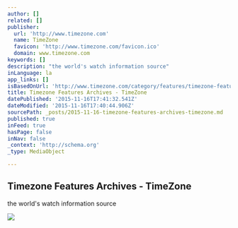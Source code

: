 ```yaml
---
author: []
related: []
publisher:
  url: 'http://www.timezone.com'
  name: TimeZone
  favicon: 'http://www.timezone.com/favicon.ico'
  domain: www.timezone.com
keywords: []
description: "the world's watch information source"
inLanguage: la
app_links: []
isBasedOnUrl: 'http://www.timezone.com/category/features/timezone-features/'
title: Timezone Features Archives - TimeZone
datePublished: '2015-11-16T17:41:32.541Z'
dateModified: '2015-11-16T17:40:44.906Z'
sourcePath: _posts/2015-11-16-timezone-features-archives-timezone.md
published: true
inFeed: true
hasPage: false
inNav: false
_context: 'http://schema.org'
_type: MediaObject

---
```

<article style=""><h1>Timezone Features Archives - TimeZone</h1><p>the world's watch information source</p><img src="http://wp-test.timezone.com/wp-content/uploads/goliath/logonew2%20%283%29.jpg" /></article>